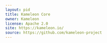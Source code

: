 ```yaml
---
layout: pid
title: Kameleon Core
owner: Kameleon
license: Apache 2.0
site: https://kameleon.io/
source: https://github.com/kameleon-project
---
```


